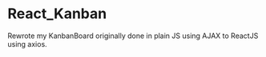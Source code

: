 # React_Kanban

Rewrote my KanbanBoard originally done in plain JS using AJAX to ReactJS using axios.
